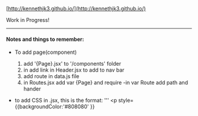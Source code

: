 [http://kennethjk3.github.io/](http://kennethjk3.github.io/)

  Work in Progress!



---
#### Notes and things to remember:
- To add page(component)
  1. add '{Page}.jsx' to '/components' folder
  2. in add link in Header.jsx to add to nav bar
  3. add route in data.js file
  4. in Routes.jsx add var {Page} and require
    -in var Route add path and hander

- to add CSS in .jsx, this is the format: ''' <p style={{backgroundColor:'#808080' }}
